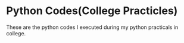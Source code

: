 # Python Codes(College Practicles)
These are the python codes I executed during my python practicals in college. 
